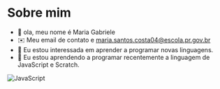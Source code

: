 # Sobre mim
- 👋 ola, meu nome é Maria Gabriele
- ✉️ Meu email de contato e maria.santos.costa04@escola.pr.gov.br
- 👀 Eu estou interessada em aprender a programar novas linguagens.
- 🌱 Eu estou aprendendo a programar recentemente a linguagem de JavaScript e Scratch.

![JavaScript](https://img.shields.io/badge/JavaScript-323330?style-for-the-badge&logo-javascript&logoColor=F7DF1E)
